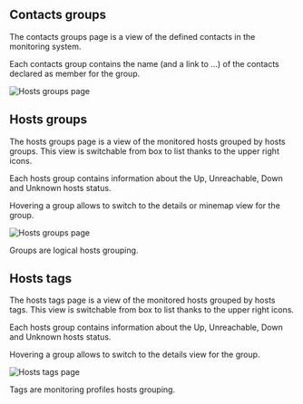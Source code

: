 ## Contacts groups
The contacts groups page is a view of the defined contacts in the monitoring system.

Each contacts group contains the name (and a link to ...) of the contacts declared as member for the group.

![Hosts groups page](Capture03.JPG "Hosts groups")


## Hosts groups
The hosts groups page is a view of the monitored hosts grouped by hosts groups. This view is switchable from box to list thanks to the upper right icons.

Each hosts group contains information about the Up, Unreachable, Down and Unknown hosts status.

Hovering a group allows to switch to the details or minemap view for the group.

![Hosts groups page](https://github.com/shinken-monitoring/mod-webui/blob/bs3/doc/user/Capture03.JPG "Hosts groups")

Groups are logical hosts grouping.


## Hosts tags
The hosts tags page is a view of the monitored hosts grouped by hosts tags. This view is switchable from box to list thanks to the upper right icons.

Each hosts group contains information about the Up, Unreachable, Down and Unknown hosts status.

Hovering a group allows to switch to the details view for the group.

![Hosts tags page](https://github.com/shinken-monitoring/mod-webui/blob/bs3/doc/user/Capture04.JPG "Hosts tags")

Tags are monitoring profiles hosts grouping.


